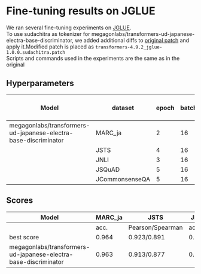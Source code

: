 # Fine-tuning results on JGLUE


We ran several fine-tuning experiments on [JGLUE](https://github.com/yahoojapan/JGLUE).  
To use sudachitra as tokenizer for megagonlabs/transformers-ud-japanese-electra-base-discriminator, we added additional diffs to [original patch](https://github.com/yahoojapan/JGLUE/blob/main/fine-tuning/patch/transformers-4.9.2_jglue-1.0.0.patch) and apply it.Modified patch is placed as `transformers-4.9.2_jglue-1.0.0.sudachitra.patch`  
Scripts and commands used in the experiments are the same as in the original
## Hyperparameters 

|Model|dataset|epoch|batch_size|learning rate|warmup ratio|max seq length|
|-------|-----|-----|----------|-------------|------------|----------|
|megagonlabs/transformers-ud-japanese-electra-base-discriminator|MARC_ja|2|16|3e-5|0.1|512|
||JSTS|4|16|3e-5|0.1|512|
||JNLI|3|16|3e-5|0.1|512|
||JSQuAD|5|16|3e-5|0.1|384|
||JCommonsenseQA|5|16|1e-4|0.1|64|

## Scores 

|Model|MARC_ja|JSTS|JNLI|JSQuAD|JCommonsenseQA|
|-----|-------|----|----|------|--------------|
||acc.|Pearson/Spearman|acc.|EM/F1|acc.|
|best score|0.964|0.923/0.891|0.924|0.897/0.947|0.901|
|megagonlabs/transformers-ud-japanese-electra-base-discriminator|0.963|0.913/0.877|0.921|0.795/0.887|0.856|

